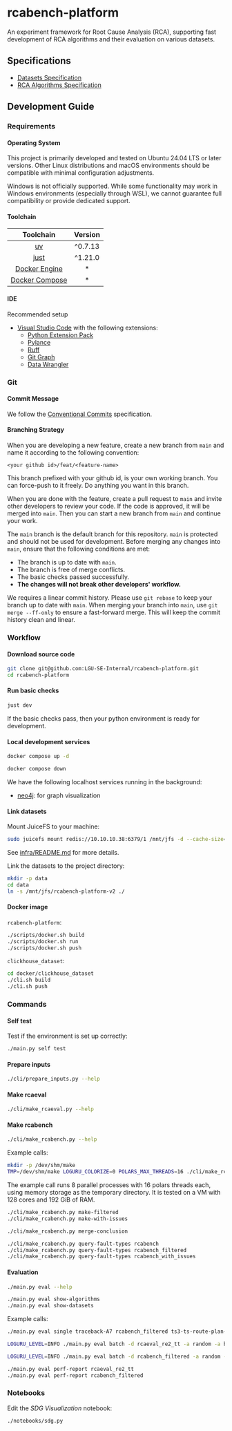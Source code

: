# rcabench-platform

An experiment framework for Root Cause Analysis (RCA), supporting fast development of RCA algorithms and their evaluation on various datasets.

## Specifications

+ [Datasets Specification](./docs/spec/datasets.md)
+ [RCA Algorithms Specification](./docs/spec/algorithms.md)

## Development Guide

### Requirements

#### Operating System

This project is primarily developed and tested on Ubuntu 24.04 LTS or later versions. Other Linux distributions and macOS environments should be compatible with minimal configuration adjustments.

Windows is not officially supported. While some functionality may work in Windows environments (especially through WSL), we cannot guarantee full compatibility or provide dedicated support.

#### Toolchain

|                     Toolchain                      | Version |
| :------------------------------------------------: | :-----: |
|          [uv](https://docs.astral.sh/uv)           | ^0.7.13 |
|       [just](https://github.com/casey/just)        | ^1.21.0 |
|  [Docker Engine](https://docs.docker.com/engine/)  |    *    |
| [Docker Compose](https://docs.docker.com/compose/) |    *    |

#### IDE

Recommended setup

+ [Visual Studio Code](https://code.visualstudio.com/) with the following extensions:
    + [Python Extension Pack](https://marketplace.visualstudio.com/items?itemName=donjayamanne.python-extension-pack)
    + [Pylance](https://marketplace.visualstudio.com/items?itemName=ms-python.vscode-pylance)
    + [Ruff](https://marketplace.visualstudio.com/items?itemName=charliermarsh.ruff)
    + [Git Graph](https://marketplace.visualstudio.com/items?itemName=mhutchie.git-graph)
    + [Data Wrangler](https://marketplace.visualstudio.com/items?itemName=ms-toolsai.datawrangler)

### Git

#### Commit Message

We follow the [Conventional Commits](https://www.conventionalcommits.org/en/v1.0.0/) specification.

#### Branching Strategy

When you are developing a new feature, create a new branch from `main` and name it according to the following convention:

```
<your github id>/feat/<feature-name>
```

This branch prefixed with your github id, is your own working branch. You can force-push to it freely. Do anything you want in this branch. 

When you are done with the feature, create a pull request to `main` and invite other developers to review your code. If the code is approved, it will be merged into `main`. Then you can start a new branch from `main` and continue your work.

The `main` branch is the default branch for this repository. `main` is protected and should not be used for development. Before merging any changes into `main`, ensure that the following conditions are met:
+ The branch is up to date with `main`.
+ The branch is free of merge conflicts.
+ The basic checks passed successfully.
+ **The changes will not break other developers' workflow.**

We requires a linear commit history. Please use `git rebase` to keep your branch up to date with `main`. When merging your branch into `main`, use `git merge --ff-only` to ensure a fast-forward merge. This will keep the commit history clean and linear.

### Workflow

#### Download source code

```bash
git clone git@github.com:LGU-SE-Internal/rcabench-platform.git
cd rcabench-platform
```

#### Run basic checks

```bash
just dev
```

If the basic checks pass, then your python environment is ready for development.

#### Local development services

```bash
docker compose up -d
```

```bash
docker compose down
```

We have the following localhost services running in the background:
+ [neo4j](https://neo4j.com/): for graph visualization

#### Link datasets

Mount JuiceFS to your machine:

```bash
sudo juicefs mount redis://10.10.10.38:6379/1 /mnt/jfs -d --cache-size=1024
```

See [infra/README.md](infra/README.md) for more details.

Link the datasets to the project directory:

```bash
mkdir -p data
cd data
ln -s /mnt/jfs/rcabench-platform-v2 ./
```

#### Docker image

`rcabench-platform`:

```bash
./scripts/docker.sh build
./scripts/docker.sh run
./scripts/docker.sh push
```

`clickhouse_dataset`:

```bash
cd docker/clickhouse_dataset
./cli.sh build
./cli.sh push
```

### Commands

#### Self test

Test if the environment is set up correctly:

```bash
./main.py self test
```

#### Prepare inputs

```bash
./cli/prepare_inputs.py --help
```

#### Make rcaeval

```bash
./cli/make_rcaeval.py --help
```

#### Make rcabench

```bash
./cli/make_rcabench.py --help
```

Example calls:

```bash
mkdir -p /dev/shm/make
TMP=/dev/shm/make LOGURU_COLORIZE=0 POLARS_MAX_THREADS=16 ./cli/make_rcabench.py run --parallel=8 >temp/a.log 2>&1
```

The example call runs 8 parallel processes with 16 polars threads each, using memory storage as the temporary directory. It is tested on a VM with 128 cores and 192 GiB of RAM.

```bash
./cli/make_rcabench.py make-filtered
./cli/make_rcabench.py make-with-issues
```

```bash
./cli/make_rcabench.py merge-conclusion
```

```bash
./cli/make_rcabench.py query-fault-types rcabench
./cli/make_rcabench.py query-fault-types rcabench_filtered
./cli/make_rcabench.py query-fault-types rcabench_with_issues
```

#### Evaluation

```bash
./main.py eval --help
```

```bash
./main.py eval show-algorithms
./main.py eval show-datasets
```

Example calls:

```bash
./main.py eval single traceback-A7 rcabench_filtered ts3-ts-route-plan-service-request-delay-59s2q4
```

```bash
LOGURU_LEVEL=INFO ./main.py eval batch -d rcaeval_re2_tt -a random -a baro -a nsigma -a traceback-A7 --use-cpus=112 --clear >temp/a.log 2>&1
```

```bash
LOGURU_LEVEL=INFO ./main.py eval batch -d rcabench_filtered -a random -a baro -a nsigma -a traceback-A7 --use-cpus=112 --clear >temp/a.log 2>&1
```

```bash
./main.py eval perf-report rcaeval_re2_tt
./main.py eval perf-report rcabench_filtered
```

### Notebooks

Edit the *SDG Visualization* notebook:

```bash
./notebooks/sdg.py
```
